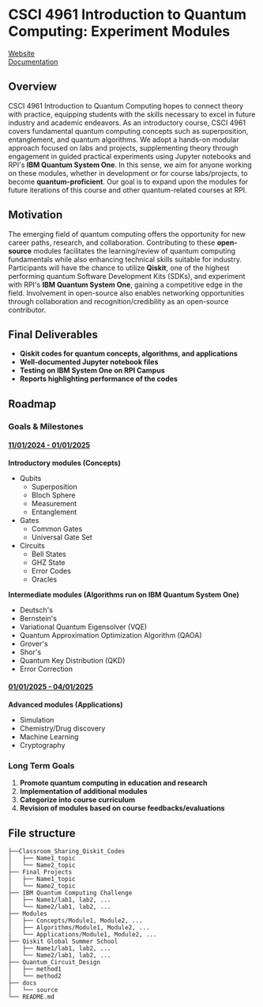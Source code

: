 # CSCI 4961 Introduction to Quantum Computing: Experiment Modules

[Website](https://yangletliu.github.io/Intro-to-Quantum-Computing-Website/) \
[Documentation](https://quantum-education-modules.readthedocs.io/en/latest/)

## Overview

CSCI 4961 Introduction to Quantum Computing hopes to connect theory with practice, equipping students with the skills necessary to excel in future industry and academic endeavors. As an introductory course, CSCI 4961 covers fundamental quantum computing concepts such as superposition, entanglement, and quantum algorithms. We adopt a hands-on modular approach focused on labs and projects, supplementing theory through engagement in guided practical experiments using Jupyter notebooks and RPI's **IBM Quantum System One**. In this sense, we aim for anyone working on these modules, whether in development or for course labs/projects, to become **quantum-proficient**. Our goal is to expand upon the modules for future iterations of this course and other quantum-related courses at RPI.

## Motivation

The emerging field of quantum computing offers the opportunity for new career paths, research, and collaboration. Contributing to these **open-source** modules facilitates the learning/review of quantum computing fundamentals while also enhancing technical skills suitable for industry. Participants will have the chance to utilize **Qiskit**, one of the highest performing quantum Software Development Kits (SDKs), and experiment with RPI's **IBM Quantum System One**, gaining a competitive edge in the field. Involvement in open-source also enables networking opportunities through collaboration and recognition/credibility as an open-source contributor.

## Final Deliverables

- **Qiskit codes for quantum concepts, algorithms, and applications**
- **Well-documented Jupyter notebook files**
- **Testing on IBM System One on RPI Campus**
- **Reports highlighting performance of the codes**

## Roadmap

### Goals & Milestones
#### <ins>11/01/2024 - 01/01/2025</ins>
**Introductory modules (Concepts)**
- Qubits
  - Superposition
  - Bloch Sphere
  - Measurement
  - Entanglement
- Gates
  - Common Gates
  - Universal Gate Set
- Circuits
  - Bell States
  - GHZ State
  - Error Codes
  - Oracles
    
**Intermediate modules (Algorithms run on IBM Quantum System One)**
  - Deutsch's
  - Bernstein's
  - Variational Quantum Eigensolver (VQE)
  - Quantum Approximation Optimization Algorithm (QAOA)
  - Grover's
  - Shor's
  - Quantum Key Distribution (QKD)
  - Error Correction
    
#### <ins>01/01/2025 - 04/01/2025</ins>
**Advanced modules (Applications)**
  - Simulation
  - Chemistry/Drug discovery
  - Machine Learning
  - Cryptography

### Long Term Goals

1. **Promote quantum computing in education and research**
2. **Implementation of additional modules**
3. **Categorize into course curriculum**
4. **Revision of modules based on course feedbacks/evaluations**

## File structure

```
├──Classroom_Sharing_Qiskit_Codes
│   ├── Name1_topic
│   └── Name2_topic
├── Final Projects
│   ├── Name1_topic
│   └── Name2_topic
├── IBM Quantum Computing Challenge
│   ├── Name1/lab1, lab2, ...
│   └── Name2/lab1, lab2, ...
├── Modules
│   ├── Concepts/Module1, Module2, ...
│   ├── Algorithms/Module1, Module2, ...
|   └── Applications/Module1, Module2, ...
├── Qiskit Global Summer School
│   ├── Name1/lab1, lab2, ...
│   └── Name2/lab1, lab2, ...
├── Quantum_Circuit_Design
│   ├── method1
│   └── method2
├── docs
│   └── source
└── README.md
```  
